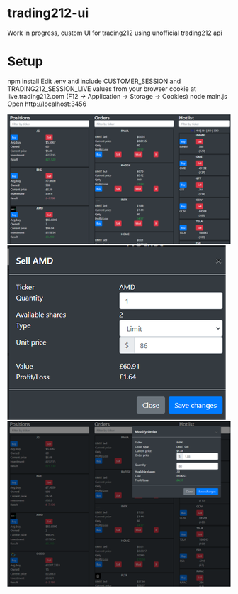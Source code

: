 # trading212-ui
Work in progress, custom UI for trading212 using unofficial trading212 api

# Setup

npm install
Edit .env and include CUSTOMER_SESSION and TRADING212_SESSION_LIVE values from your browser cookie at live.trading212.com (F12 -> Application -> Storage -> Cookies)
node main.js
Open http://localhost:3456

![Main view](/screenshots/view.png?raw=true "Main view")
![Sell order](/screenshots/sell.png?raw=true "Sell order")
![Modify order](/screenshots/modifyorder.png?raw=true "Modify order")
